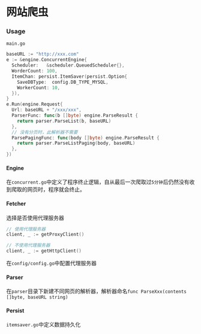 # 网站爬虫

### Usage

`main.go`

```go
baseURL := "http://xxx.com"
e := &engine.ConcurrentEngine{
  Scheduler:   &scheduler.QueuedScheduler{},
  WorderCount: 100,
  ItemChan: persist.ItemSaver(persist.Option{
    SaveDBType:  config.DB_TYPE_MYSQL,
    WorkerCount: 10,
  }),
}
e.Run(engine.Request{
  Url: baseURL + "/xxx/xxx",
  ParserFunc: func(b []byte) engine.ParseResult {
    return parser.ParseList(b, baseURL)
  },
  // 没有分页时，此解析器不需要
  ParsePagingFunc: func(body []byte) engine.ParseResult {
    return parser.ParseListPaging(body, baseURL)
  },
})
```

#### Engine

在`concurrent.go`中定义了程序终止逻辑，自从最后一次爬取过`5分钟`后仍然没有收到爬取的网页时，程序就会终止。

#### Fetcher

选择是否使用代理服务器

```go
// 使用代理服务器
client, _ := getProxyClient()

// 不使用代理服务器
client, _ := getHttpClient()
```

在`config/config.go`中配置代理服务器

#### Parser

在`parser`目录下新建不同网页的解析器，解析器命名`func ParseXxx(contents []byte, baseURL string)`

#### Persist

`itemsaver.go`中定义数据持久化